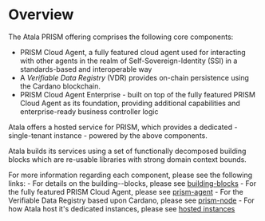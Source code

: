 # Overview

The Atala PRISM offering comprises the following core components:

- PRISM Cloud Agent, a fully featured cloud agent used for interacting with other agents in the realm of Self-Sovereign-Identity (SSI) in a standards-based and interoperable way
- A *Verifiable Data Registry* (VDR) provides on-chain persistence using the Cardano blockchain.
- PRISM Cloud Agent Enterprise - built on top of the fully featured PRISM Cloud Agent as its foundation, providing additional capabilities and enterprise-ready business controller logic

Atala offers a hosted service for PRISM, which provides a dedicated - single-tenant instance - powered by the above components.

Atala builds its services using a set of functionally decomposed building blocks which are re-usable libraries with strong domain context bounds.  

For more information regarding each component, please see the following links:
    - For details on the building--blocks, please see [building-blocks](building-blocks.md)
    - For the fully featured PRISM Cloud Agent, please see [prism-agent](prism-agent.md)
    - For the Verifiable Data Registry based upon Cardano, please see [prism-node](prism-node.md)
    - For how Atala host it's dedicated instances, please see [hosted instances](hosted-instances.md)
